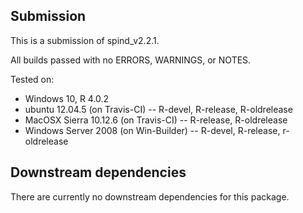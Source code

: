 ## Submission

This is a submission of spind_v2.2.1.

All builds passed with no ERRORS, WARNINGS, or NOTES.

Tested on: 

* Windows 10, R 4.0.2
* ubuntu 12.04.5 (on Travis-CI) -- R-devel, R-release, R-oldrelease
* MacOSX Sierra 10.12.6 (on Travis-CI) -- R-release, R-oldrelease
* Windows Server 2008 (on Win-Builder) -- R-devel, R-release, r-oldrelease

## Downstream dependencies
There are currently no downstream dependencies for this package.
